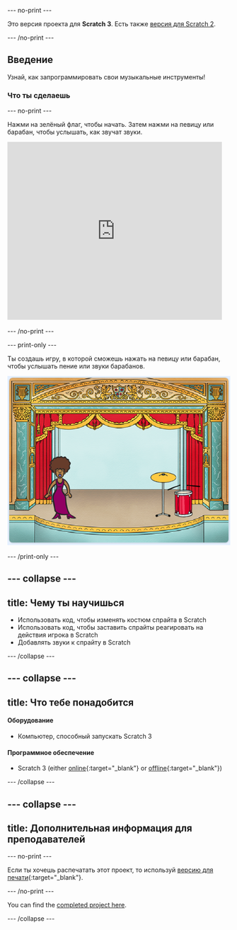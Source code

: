 \--- no-print \---

Это версия проекта для **Scratch 3**. Есть также [версия для Scratch 2](https://projects.raspberrypi.org/en/projects/rock-band-scratch2).

\--- /no-print \---

## Введение

Узнай, как запрограммировать свои музыкальные инструменты!

### Что ты сделаешь

\--- no-print \---

Нажми на зелёный флаг, чтобы начать. Затем нажми на певицу или барабан, чтобы услышать, как звучат звуки.

<div class="scratch-preview">
  <iframe allowtransparency="true" width="485" height="402" src="https://scratch.mit.edu/projects/embed/276872220/?autostart=false" frameborder="0" scrolling="no"></iframe>
</div>

\--- /no-print \---

\--- print-only \---

Ты создашь игру, в которой cможешь нажать на певицу или барабан, чтобы услышать пение или звуки барабанов.

![скриншот игры](images/demo.png)

\--- /print-only \---

## \--- collapse \---

## title: Чему ты научишься

+ Использовать код, чтобы изменять костюм спрайта в Scratch
+ Использовать код, чтобы заставить спрайты реагировать на действия игрока в Scratch
+ Добавлять звуки к спрайту в Scratch

\--- /collapse \---

## \--- collapse \---

## title: Что тебе понадобится

#### Оборудование

+ Компьютер, способный запускать Scratch 3

#### Программное обеспечение

+ Scratch 3 (either [online](https://rpf.io/scratchon){:target="_blank"} or [offline](https://rpf.io/scratchoff){:target="_blank"})

\--- /collapse \---

## \--- collapse \---

## title: Дополнительная информация для преподавателей

\--- no-print \---

Если ты хочешь распечатать этот проект, то используй [версию для печати](https://projects.raspberrypi.org/en/projects/rock-band/print){:target="_blank"}.

\--- /no-print \---

You can find the [completed project here](https://rpf.io/p/en/rock-band-get).

\--- /collapse \---